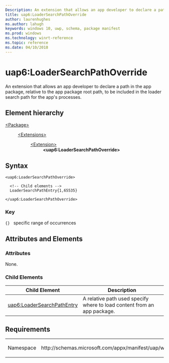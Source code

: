 ```yaml
---
Description: An extension that allows an app developer to declare a path in the app package, relative to the app package root path, to be included in the loader search path for the app's processes.
title: uap6:LoaderSearchPathOverride
author: laurenhughes
ms.author: lahugh
keywords: windows 10, uwp, schema, package manifest
ms.prod: windows
ms.technology: winrt-reference
ms.topic: reference
ms.date: 04/10/2018
---
```


# uap6:LoaderSearchPathOverride
An extension that allows an app developer to declare a path in the app package, relative to the app package root path, to be included in the loader search path for the app's processes.

## Element hierarchy

<dl>
<dt><a href="element-package.md">&lt;Package&gt;</a></dt>
<dd>
<dl>
<dt><a href="element-extensions.md">&lt;Extensions&gt;</a></dt>
<dd>
<dl>
<dt><a href="element-extension.md">&lt;Extension&gt;</a></dt>
<dd><b>&lt;uap6:LoaderSearchPathOverride&gt;</b></dd>
</dl>
</dd>
</dl>
</dd>
</dl>

## Syntax

``` syntax
<uap6:LoaderSearchPathOverride>

  <!-- Child elements -->
  LoaderSearchPathEntry{1,65535}

</uap6:LoaderSearchPathOverride>
```

### Key
`{}`   specific range of occurrences

## Attributes and Elements

### Attributes
None.

### Child Elements

| Child Element | Description |
|---------------|-------------|
| [uap6:LoaderSearchPathEntry](element-uap6-loadersearchpathentry.md) | A relative path used specify where to load content from an app package. |

## Requirements

<table>
<colgroup>
<col width="50%" />
<col width="50%" />
</colgroup>
<tbody>
<tr class="odd">
<td><p>Namespace</p></td>
<td><p>http://schemas.microsoft.com/appx/manifest/uap/windows10/6</p></td>
</tr>
</tbody>
</table>

 

 



